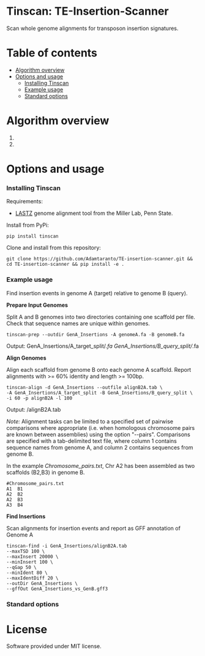 # Tinscan: TE-Insertion-Scanner

Scan whole genome alignments for transposon insertion signatures.


# Table of contents

* [Algorithm overview](#algorithm-overview)
* [Options and usage](#options-and-usage)
    * [Installing Tinscan](#installing-tinscan)
    * [Example usage](#example-usage)
    * [Standard options](#standard-options)

# Algorithm overview

  1. 
  2.  


# Options and usage 

### Installing Tinscan

Requirements: 
  * [LASTZ](http://www.bx.psu.edu/~rsharris/lastz/) genome alignment tool from the Miller Lab, Penn State.

Install from PyPi:
```
pip install tinscan
```

Clone and install from this repository:
```
git clone https://github.com/Adamtaranto/TE-insertion-scanner.git && cd TE-insertion-scanner && pip install -e .
```

### Example usage  

Find insertion events in genome A (target) relative to genome B (query). 


**Prepare Input Genomes**  


Split A and B genomes into two directories containing one scaffold per file.
Check that sequence names are unique within genomes.

```
tinscan-prep --outdir GenA_Insertions -A genomeA.fa -B genomeB.fa
```
Output: 
GenA_Insertions/A_target_split/*.fa
GenA_Insertions/B_query_split/*.fa


**Align Genomes**  

Align each scaffold from genome B onto each genome A scaffold.
Report alignments with >= 60% identity and length >= 100bp.

```
tinscan-align -d GenA_Insertions --outfile alignB2A.tab \
-A GenA_Insertions/A_target_split -B GenA_Insertions/B_query_split \
-i 60 -p alignB2A -l 100

```
Output: 
/alignB2A.tab

*Note:* Alignment tasks can be limited to a specified set of pairwise comparisons 
where appropriate (i.e. when homologous chromosome pairs are known between 
assemblies) using the option "--pairs". Comparisons are specified with a tab-delimited text file, where 
column 1 contains sequence names from genome A, and column 2 contains sequences 
from genome B.  

In the example *Chromosome_pairs.txt*, Chr A2 has been assembled 
as two scaffolds (B2,B3) in genome B.

```
#Chromosome_pairs.txt
A1	B1
A2	B2
A2	B3
A3	B4
```

**Find Insertions**  

Scan alignments for insertion events and report as GFF annotation of Genome A

```
tinscan-find -i GenA_Insertions/alignB2A.tab
--maxTSD 100 \
--maxInsert 20000 \
--minInsert 100 \
--qGap 50 \
--minIdent 80 \
--maxIdentDiff 20 \
--outDir GenA_Insertions \
--gffOut GenA_Insertions_vs_GenB.gff3

```

### Standard options




# License

Software provided under MIT license.